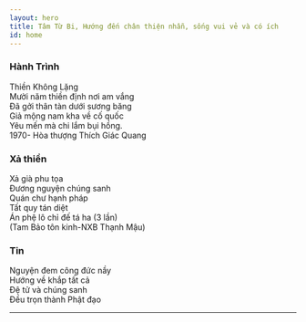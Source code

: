 ```yaml
---
layout: hero
title: Tâm Từ Bi, Hướng đến chân thiện nhẫn, sống vui vẻ và có ích
id: home
---
```


<section class="light home-section">
  <div class="marketing-row">
    <div class="marketing-col">
      <h3>Hành Trình</h3>
      <p>Thiền Không Lặng <br />
Mười năm thiền định nơi am vắng<br />
Đã gởi thân tàn dưới sương băng<br />
Giả mộng nam kha về cố quốc<br />
Yêu mến mà chi lắm bụi hồng.<br />
1970- Hòa thượng Thích Giác Quang</p>
    </div>
    <div class="marketing-col">
      <h3>Xả thiền</h3>
      <p>Xả già phu tọa<br />
Đương nguyện chúng sanh<br />
Quán chư hạnh pháp<br />
Tất quy tán diệt<br />
Án phệ lô chỉ đế tá ha (3 lần)<br />
(Tam Bảo tôn kinh-NXB Thạnh Mậu)</p>
    </div>
    <div class="marketing-col">
      <h3>Tin</h3>
      <p>Nguyện đem công đức nầy<br />
Hướng về khắp tất cả<br />
Đệ tử và chúng sanh<br />
Đều trọn thành Phật đạo</p>
    </div>
  </div>
</section>
<hr class="home-divider" />
<section style="display:none" class="home-section">
  <div style="display:none" id="examples">
    <div style="display:none" class="example">
      <h3>A Simple Component</h3>
      <p>
        React components implement a `render()` method that takes input data and
        returns what to display. This example uses an XML-like syntax called
        JSX. Input data that is passed into the component can be accessed by
        `render()` via `this.props`.
      </p>
      <p>
        <strong>JSX is optional and not required to use React.</strong>
        Try the
        <a href="http://babeljs.io/repl#?babili=false&browsers=&build=&builtIns=false&code_lz=MYGwhgzhAEASCmIQHsCy8pgOb2vAHgC7wB2AJjAErxjCEB0AwsgLYAOyJph0A3gFABIAE6ky8YQAoAlHyEj4hAK7CS0ADxkAlgDcAfAiTI-hABZaI9NsORtLJMC3gBfdQHpt-gNxDn_P_zUtIQAIgDyqPSi5BKS6oYo6Jg40A5OALwARCHwOlokmdBuegA00CzISiSEAHLI4tJeQA&debug=false&circleciRepo=&evaluate=false&lineWrap=false&presets=react&prettier=true&targets=&version=6.26.0">Babel REPL</a>
        to see the raw JavaScript code produced by the JSX compilation step.
      </p>
      <div style="display:none" id="helloExample"></div>
    </div>
    <div class="example">
      <h3>A Stateful Component</h3>
      <p>
        In addition to taking input data (accessed via `this.props`), a
        component can maintain internal state data (accessed via `this.state`).
        When a component's state data changes, the rendered markup will be
        updated by re-invoking `render()`.
      </p>
      <div style="display:none" id="timerExample" ></div>
    </div>
    <div class="example">
      <h3>An Application</h3>
      <p>
        Using `props` and `state`, we can put together a small Todo application.
        This example uses `state` to track the current list of items as well as
        the text that the user has entered. Although event handlers appear to be
        rendered inline, they will be collected and implemented using event
        delegation.
      </p>
      <div style="display:none" id="todoExample"></div>
    </div>
    <div class="example">
      <h3>A Component Using External Plugins</h3>
      <p>
        React is flexible and provides hooks that allow you to interface with
        other libraries and frameworks. This example uses <strong>remarkable</strong>, an
        external Markdown library, to convert the textarea's value in real time.
      </p>
      <div style="display:none" id="markdownExample"></div>
    </div>
  </div>
</section>
